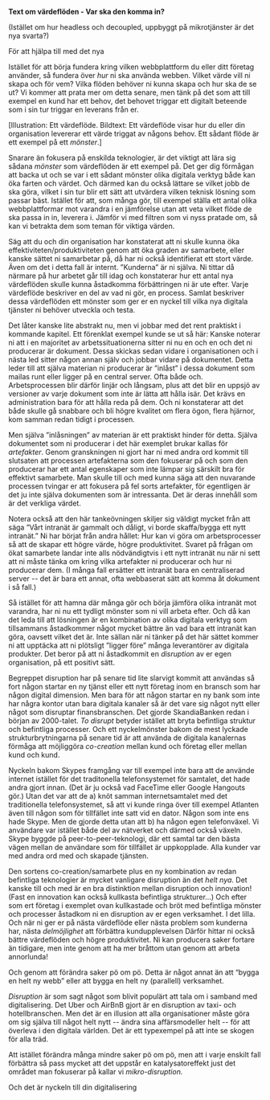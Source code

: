 **Text om värdeflöden  - Var ska den komma in?**

(Istället om hur headless och decoupled, uppbyggt på mikrotjänster är det nya svarta?)

För att hjälpa till med det nya  

Istället för att börja fundera kring vilken webbplattform du eller ditt företag använder, så fundera över *hur* ni ska använda webben. Vilket värde vill ni skapa och för vem? Vilka flöden behöver ni kunna skapa och hur ska de se ut? Vi kommer att prata mer om detta senare, men tänk på det som att till exempel en kund har ett behov, det behovet triggar ett digitalt beteende som i sin tur triggar en leverans från er. 

\[Illustration: Ett värdeflöde. Bildtext: Ett värdeflöde visar hur du eller din organisation levererar ett värde triggat av någons behov. Ett sådant flöde är ett exempel på ett *mönster*.\]

Snarare än fokusera på enskilda teknologier, är det viktigt att lära sig sådana *mönster* som värdeflöden är ett exempel på. Det ger dig förmågan att backa ut och se var i ett sådant mönster olika digitala verktyg både kan öka farten och värdet. Och därmed kan du också lättare se vilket jobb de ska göra, vilket i sin tur blir ett sätt att utvärdera vilken teknisk lösning som passar bäst. Istället för att, som många gör, till exempel ställa ett antal olika webbplattformar mot varandra i en jämförelse utan att veta vilket flöde de ska passa in in, leverera i. Jämför vi med filtren som vi nyss pratade om, så kan vi betrakta dem som teman för viktiga värden. 

Säg att du och din organisation har konstaterat att ni skulle kunna öka effektiviteten/produktiviteten genom att öka graden av samarbete, eller kanske sättet ni samarbetar på, då har ni också identifierat ett stort värde. Även om det i detta fall är internt. ”Kunderna” är ni själva. Ni tittar då närmare på hur arbetet går till idag och konstaterar hur ett antal nya värdeflöden skulle kunna åstadkomma förbättringen ni är ute efter. Varje värdeflöde beskriver en del av vad ni gör, en process. Samlat beskriver dessa värdeflöden ett mönster som ger er en nyckel till vilka nya digitala tjänster ni behöver utveckla och testa. 

Det låter kanske lite abstrakt nu, men vi jobbar med det rent praktiskt i kommande kapitel. Ett förenklat exempel kunde se ut så här: Kanske noterar ni att i en majoritet av arbetssituationerna sitter ni nu en och en och det ni producerar är dokument. Dessa skickas sedan vidare i organisationen och i nästa led sitter någon annan själv och jobbar vidare på dokumentet. Detta leder till att själva materian ni producerar är ”inlåst” i dessa dokument som mailas runt eller ligger på en central server. Ofta både och. Arbetsprocessen blir därför linjär och långsam, plus att det blir en uppsjö av versioner av varje dokument som inte är lätta att hålla isär. Det krävs en administration bara för att hålla reda på dem. Och ni konstaterar att det både skulle gå snabbare och bli högre kvalitet om flera ögon, flera hjärnor, kom samman redan tidigt i processen. 

Men själva ”inlåsningen” av materian är ett praktiskt hinder för detta. Själva dokumentet som ni producerar i det här exemplet brukar kallas för *artefakter*. Genom granskningen ni gjort har ni med andra ord kommit till slutsaten att processen artefakterna som den fokuserar på och som den producerar har ett antal egenskaper som inte lämpar sig särskilt bra för effektivt samarbete. Man skulle till och med kunna säga att den nuvarande processen tvingar er att fokusera på fel sorts artefakter, för egentligen är det ju inte själva dokumenten som är intressanta. Det är deras innehåll som är det verkliga värdet. 

Notera också att den här tankeövningen skiljer sig väldigt mycket från att säga ”Vårt intranät är gammalt och dåligt, vi borde skaffa/bygga ett nytt intranät.” Ni har börjat från andra hållet: Hur kan vi göra om arbetsprocesser så att de skapar ett högre värde, högre produktivitet. Svaret på frågan om ökat samarbete landar inte alls nödvändigtvis i ett nytt intranät nu när ni sett att ni måste tänka om kring vilka artefakter ni producerar och hur ni producerar dem. (I många fall ersätter ett intranät bara en centraliserad server -- det är bara ett annat, ofta webbaserat sätt att komma åt dokument i så fall.) 

Så istället för att hamna där många gör och börja jämföra olika intranät mot varandra, har ni nu ett tydligt mönster som ni vill arbeta efter. Och då kan det leda till att lösningen är en kombination av olika digitala verktyg som tillsammans åstadkommer något mycket bättre än vad bara ett intranät kan göra, oavsett vilket det är. Inte sällan när ni tänker på det här sättet kommer ni att upptäcka att ni plötsligt ”ligger före” många leverantörer av digitala produkter. Det beror på att ni åstadkommit en *disruption* av er egen organisation, på ett positivt sätt. 

Begreppet disruption har på senare tid lite slarvigt kommit att användas så fort någon startar en ny tjänst eller ett nytt företag inom en bransch som har någon digital dimension. Men bara för att någon startar en ny bank som inte har några kontor utan bara digitala kanaler så är det vare sig något nytt eller något som disruptar finansbranschen. Det gjorde SkandiaBanken redan i början av 2000-talet. *To disrupt* betyder istället att bryta befintliga struktur och befintliga processer. Och ett nyckelmönster bakom de mest lyckade strukturbrytningarna på senare tid är att använda de digitala kanalernas förmåga att möjliggöra *co-creation* mellan kund och företag eller mellan kund och kund. 

Nyckeln bakom Skypes framgång var till exempel inte bara att de använde internet istället för det traditonella telefonsystemet för samtalet, det hade andra gjort innan. (Det är ju också vad FaceTime eller Google Hangouts gör.) Utan det var att de a) knöt samman internetsamtalet med det traditionella telefonsystemet, så att vi kunde ringa över till exempel Atlanten även till någon som för tillfället inte satt vid en dator. Någon som inte ens hade Skype. Men de gjorde detta utan att b) ha någon egen telefonväxel. Vi användare var istället både del av nätverket och därmed också växeln. Skype byggde på peer-to-peer-teknologi, där ett samtal tar den bästa vägen mellan de användare som för tillfället är uppkopplade. Alla kunder var med andra ord med och skapade tjänsten. 

Den sortens co-creation/samarbete plus en ny kombination av redan befintliga teknologier är mycket vanligare disruption än det *helt nya*. Det kanske till och med är en bra distinktion mellan disruption och innovation! (Fast en innovation kan också kullkasta befintliga strukturer...) Och efter som ert företag i exemplet ovan kullkastade och bröt med befintliga mönster och processer åstadkom ni en disruption av er egen verksamhet. I det lilla. Och när ni ger er på nästa värdeflöde eller nästa problem som kunderna har, nästa *delmöjlighet* att förbättra kundupplevelsen Därför hittar ni också bättre värdeflöden och högre produktivitet. Ni kan producera saker fortare än tidigare, men inte genom att ha mer bråttom utan genom att arbeta annorlunda! 

Och genom att förändra saker pö om pö. Detta är något annat än att “bygga en helt ny webb” eller att bygga en helt ny (parallell) verksamhet. 

*Disruption* är som sagt något som blivit populärt att tala om i samband med digitalisering. Det Uber och AirBnB gjort är en disruption av taxi- och hotellbranschen. Men det är en illusion att alla organisationer måste göra om sig själva till något helt nytt -- ändra sina affärsmodeller helt -- för att överleva i den digitala världen. Det är ett typexempel på att inte se skogen för alla träd. 

Att istället förändra många mindre saker pö om pö, men att i varje enskilt fall förbättra så pass mycket att det uppstår en katalysatoreffekt just det området man fokuserar på kallar vi *mikro-disruption.* 

Och det är nyckeln till din digitalisering 